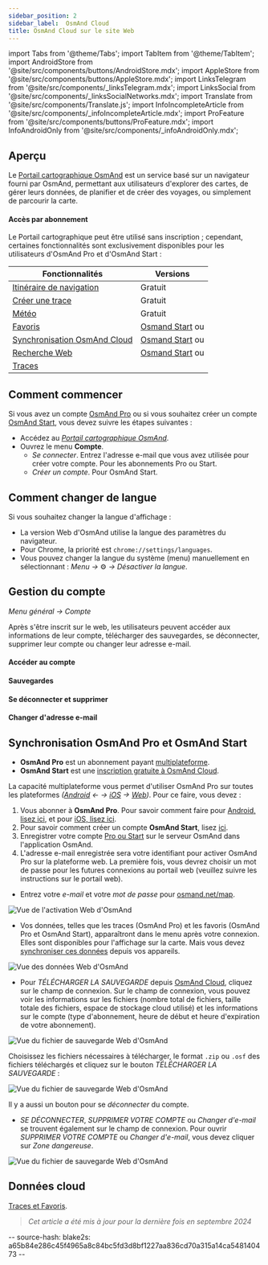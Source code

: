 ```yaml
---
sidebar_position: 2
sidebar_label:  OsmAnd Cloud
title: OsmAnd Cloud sur le site Web
---
```


import Tabs from '@theme/Tabs';
import TabItem from '@theme/TabItem';
import AndroidStore from '@site/src/components/buttons/AndroidStore.mdx';
import AppleStore from '@site/src/components/buttons/AppleStore.mdx';
import LinksTelegram from '@site/src/components/_linksTelegram.mdx';
import LinksSocial from '@site/src/components/_linksSocialNetworks.mdx';
import Translate from '@site/src/components/Translate.js';
import InfoIncompleteArticle from '@site/src/components/_infoIncompleteArticle.mdx';
import ProFeature from '@site/src/components/buttons/ProFeature.mdx';
import InfoAndroidOnly from '@site/src/components/_infoAndroidOnly.mdx';

<InfoIncompleteArticle/>

## Aperçu

Le [Portail cartographique OsmAnd](https://osmand.net/map) est un service basé sur un navigateur fourni par OsmAnd, permettant aux utilisateurs d'explorer des cartes, de gérer leurs données, de planifier et de créer des voyages, ou simplement de parcourir la carte.

#### Accès par abonnement

Le Portail cartographique peut être utilisé sans inscription ; cependant, certaines fonctionnalités sont exclusivement disponibles pour les utilisateurs d'OsmAnd Pro et d'OsmAnd Start :

| Fonctionnalités | Versions |
|--- |--- |
| [Itinéraire de navigation](./planner.md) | Gratuit |
| [Créer une trace](./planner.md) | Gratuit |
| [Météo](./web-map.md) | Gratuit |
| [Favoris](./web-map.md) | [Osmand Start](https://osmand.net/blog/start) ou <ProFeature/> |
| [Synchronisation OsmAnd Cloud](./web-cloud.md) | [Osmand Start](https://osmand.net/blog/start) ou <ProFeature/> |
| [Recherche Web](./web-search.md)|[Osmand Start](https://osmand.net/blog/start) ou <ProFeature/>|
| [Traces](./web-map.md) | <ProFeature/> |


## Comment commencer

Si vous avez un compte [OsmAnd Pro](../personal/osmand-cloud.md#login) ou si vous souhaitez créer un compte [OsmAnd Start](../personal/osmand-cloud.md#osmand-start), vous devez suivre les étapes suivantes :

- Accédez au [*Portail cartographique OsmAnd*](https://osmand.net/map).
- Ouvrez le menu **Compte**.
  - *Se connecter*. Entrez l'adresse e-mail que vous avez utilisée pour créer votre compte. Pour les abonnements Pro ou Start.
  - *Créer un compte*. Pour OsmAnd Start.


## Comment changer de langue

Si vous souhaitez changer la langue d'affichage :

- La version Web d'OsmAnd utilise la langue des paramètres du navigateur.
- Pour Chrome, la priorité est `chrome://settings/languages`.
- Vous pouvez changer la langue du système (menu) manuellement en sélectionnant :
    *Menu →* ⚙ *→ Désactiver la langue*.


## Gestion du compte

*Menu général → Compte*

Après s'être inscrit sur le web, les utilisateurs peuvent accéder aux informations de leur compte, télécharger des sauvegardes, se déconnecter, supprimer leur compte ou changer leur adresse e-mail.

#### Accéder au compte

#### Sauvegardes

#### Se déconnecter et supprimer

#### Changer d'adresse e-mail


## Synchronisation OsmAnd Pro et OsmAnd Start

- **OsmAnd Pro** est un abonnement payant [multiplateforme](../troubleshooting/setup.md#cross-platform).
- **OsmAnd Start** est une [inscription gratuite à OsmAnd Cloud](https://osmand.net/blog/start).

La capacité multiplateforme vous permet d'utiliser OsmAnd Pro sur toutes les plateformes *([Android](../purchases/android.md) ← → [iOS](../purchases/ios.md) → [Web](https://www.osmand.net/map))*. Pour ce faire, vous devez :

1. Vous abonner à **OsmAnd Pro**. Pour savoir comment faire pour [Android, lisez ici](../purchases/android.md#how-to-buy), et pour [iOS, lisez ici](../purchases/ios.md#how-to-buy).
2. Pour savoir comment créer un compte **OsmAnd Start**, lisez [ici](https://osmand.net/blog/start#how-to-create-an-account).
3. Enregistrer votre compte [Pro ou Start](../troubleshooting/setup.md#cross-platform) sur le serveur OsmAnd dans l'application OsmAnd.
4. L'adresse e-mail enregistrée sera votre identifiant pour activer OsmAnd Pro sur la plateforme web. La première fois, vous devrez choisir un mot de passe pour les futures connexions au portail web (veuillez suivre les instructions sur le portail web).

- Entrez votre *e-mail* et votre *mot de passe* pour [osmand.net/map](https://osmand.net/map/).

![Vue de l'activation Web d'OsmAnd](@site/static/img/web/web_pro_activation.png)

- Vos données, telles que les traces (OsmAnd Pro) et les favoris (OsmAnd Pro et OsmAnd Start), apparaîtront dans le menu après votre connexion. Elles sont disponibles pour l'affichage sur la carte. Mais vous devez [synchroniser ces données](https://osmand.net/docs/user/personal/osmand-cloud#last-sync) depuis vos appareils.

![Vue des données Web d'OsmAnd](@site/static/img/web/web_data.png)

- Pour *TÉLÉCHARGER LA SAUVEGARDE* depuis [OsmAnd Cloud](https://osmand.net/docs/user/personal/osmand-cloud), cliquez sur le champ de connexion. Sur le champ de connexion, vous pouvez voir les informations sur les fichiers (nombre total de fichiers, taille totale des fichiers, espace de stockage cloud utilisé) et les informations sur le compte (type d'abonnement, heure de début et heure d'expiration de votre abonnement).

![Vue du fichier de sauvegarde Web d'OsmAnd](@site/static/img/web/web_backup_file.png)

Choisissez les fichiers nécessaires à télécharger, le format `.zip` ou `.osf` des fichiers téléchargés et cliquez sur le bouton *TÉLÉCHARGER LA SAUVEGARDE* :

![Vue du fichier de sauvegarde Web d'OsmAnd](@site/static/img/web/web_backup_file_1.png)

Il y a aussi un bouton pour se *déconnecter* du compte.

- *SE DÉCONNECTER*, *SUPPRIMER VOTRE COMPTE* ou *Changer d'e-mail* se trouvent également sur le champ de connexion. Pour ouvrir *SUPPRIMER VOTRE COMPTE* ou *Changer d'e-mail*, vous devez cliquer sur *Zone dangereuse*.

![Vue du fichier de sauvegarde Web d'OsmAnd](@site/static/img/web/web_backup_file_2.png)


## Données cloud

[Traces et Favoris](web-map.md#tracks).
<!--
## Map style

In this section of the menu, you can change the map style. You can read more about how to do this in the article [Vector Maps (Map Styles)](../map/vector-maps.md) for the OsmAnd app. The settings in the web version are no different.
**Some examples:**

- Nautical map style

![OsmAnd Web Map Style](@site/static/img/web/web_map_style_nautical.png)

- Topo map style

![OsmAnd Web Favorites add](@site/static/img/web/web_map_style_topo.png)
-->



> *Cet article a été mis à jour pour la dernière fois en septembre 2024*

-- source-hash: blake2s: a65b84e286c45f4965a8c84bc5fd3d8bf1227aa836cd70a315a14ca548140473 --
